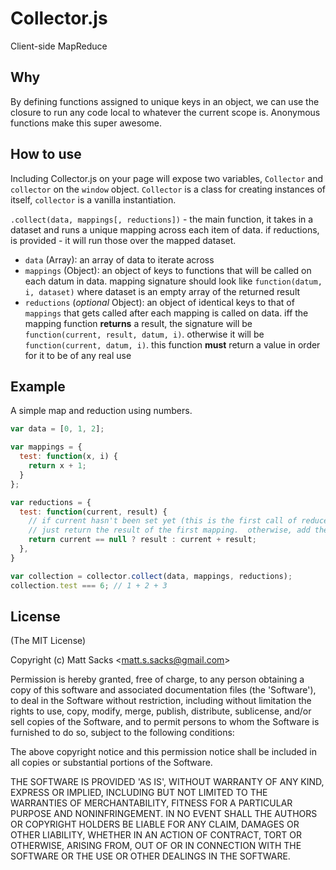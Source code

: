 # Collector.js

Client-side MapReduce

## Why
By defining functions assigned to unique keys in an object, we can use the
closure to run any code local to whatever the current scope is. Anonymous
functions make this super awesome. 

## How to use
Including Collector.js on your page will expose two variables, `Collector` and
`collector` on the `window` object. `Collector` is a class for creating
instances of itself, `collector` is a vanilla instantiation.

`.collect(data, mappings[, reductions])` - the main function, it takes in a
dataset and runs a unique mapping across each item of data. if reductions, is
provided - it will run those over the mapped dataset.

* `data` (Array): an array of data to iterate across
* `mappings` (Object): an object of keys to functions that will be called on
  each datum in data. mapping signature should look like `function(datum, i,
  dataset)` where dataset is an empty array of the returned result
* `reductions` (_optional_ Object): an object of identical keys to that of
  `mappings` that gets called after each mapping is called on data. iff the
  mapping function **returns** a result, the signature will be
  `function(current, result, datum, i)`. otherwise it will be `function(current,
  datum, i)`. this function **must** return a value in order for it to be of any
  real use

## Example
A simple map and reduction using numbers.

```javascript
var data = [0, 1, 2];

var mappings = {
  test: function(x, i) {
    return x + 1;
  }
};

var reductions = {
  test: function(current, result) {
    // if current hasn't been set yet (this is the first call of reduce), then
    // just return the result of the first mapping.  otherwise, add them.
    return current == null ? result : current + result; 
  },
}

var collection = collector.collect(data, mappings, reductions);
collection.test === 6; // 1 + 2 + 3
```

## License
(The MIT License)

Copyright (c) Matt Sacks &lt;matt.s.sacks@gmail.com&gt;

Permission is hereby granted, free of charge, to any person obtaining a copy of
this software and associated documentation files (the 'Software'), to deal in
the Software without restriction, including without limitation the rights to
use, copy, modify, merge, publish, distribute, sublicense, and/or sell copies of
the Software, and to permit persons to whom the Software is furnished to do so,
subject to the following conditions:

The above copyright notice and this permission notice shall be included in all
copies or substantial portions of the Software.

THE SOFTWARE IS PROVIDED 'AS IS', WITHOUT WARRANTY OF ANY KIND, EXPRESS OR
IMPLIED, INCLUDING BUT NOT LIMITED TO THE WARRANTIES OF MERCHANTABILITY, FITNESS
FOR A PARTICULAR PURPOSE AND NONINFRINGEMENT.  IN NO EVENT SHALL THE AUTHORS OR
COPYRIGHT HOLDERS BE LIABLE FOR ANY CLAIM, DAMAGES OR OTHER LIABILITY, WHETHER
IN AN ACTION OF CONTRACT, TORT OR OTHERWISE, ARISING FROM, OUT OF OR IN
CONNECTION WITH THE SOFTWARE OR THE USE OR OTHER DEALINGS IN THE SOFTWARE.
